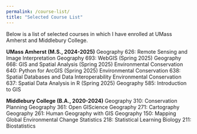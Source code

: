 ```yaml
---
permalink: /course-list/
title: "Selected Course List"
---
```


Below is a list of selected courses in which I have enrolled at UMass Amherst and Middlebury College.

<strong>UMass Amherst (M.S., 2024-2025)</strong>
Geography 626: Remote Sensing and Image Interpretation
Geography 693: WebGIS (Spring 2025)
Geography 668: GIS and Spatial Analysis (Spring 2025)
Environmental Conservation 640: Python for ArcGIS (Spring 2025)
Environmental Conservation 638: Spatial Databases and Data Interoperability
Environmental Conservation 637: Spatial Data Analysis in R (Spring 2025)
Geography 585: Introduction to GIS

<strong>Middlebury College (B.A., 2020-2024)</strong>
Geography 310: Conservation Planning
Geography 361: Open GIScience
Geography 271: Cartography
Geography 261: Human Geography with GIS
Geography 150: Mapping Global Environmental Change
Statistics 218: Statistical Learning
Biology 211: Biostatistics
